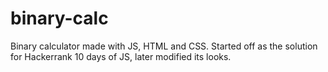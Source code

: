 # binary-calc
Binary calculator made with JS, HTML and CSS. Started off as the solution for Hackerrank 10 days of JS, later modified its looks. 
